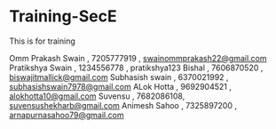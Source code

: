 # Training-SecE
This is for training


Omm Prakash Swain , 7205777919 , swainommprakash22@gmail.com
Pratikshya Swain , 1234556778 , pratikshya123
Bishal , 7606870520 , biswajitmallick@gmail.com
Subhasish swain , 6370021992 , subhasishswain7978@gmail.com
ALok Hotta , 9692904521 , alokhotta10@gmail.com 
Suvensu , 7682086108, suvensushekharb@gmail.com
Animesh Sahoo , 7325897200 , arnapurnasahoo79@gmail.com

